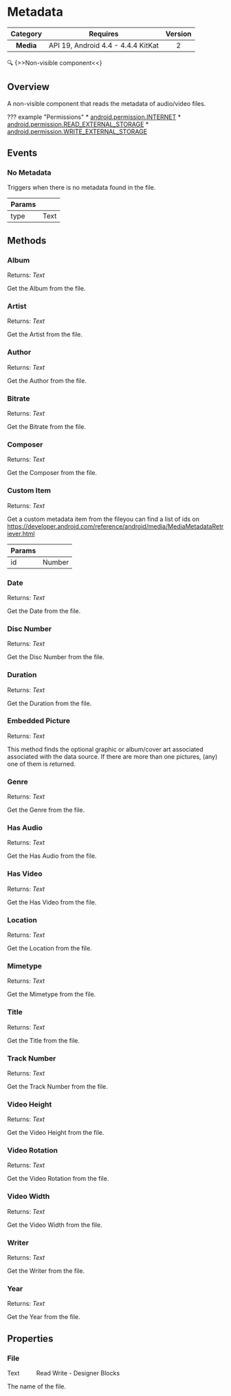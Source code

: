 # Metadata

| Category | Requires | Version |
|:--------:|:-------:|:--------:|
|**Media**|<span class="chip chip-any">API 19, Android 4.4 - 4.4.4 KitKat</span>|<span class="chip chip-number">2</span>|

:mag: {>>Non-visible component<<}

## Overview

A non-visible component that reads the metadata of audio/video files.

??? example "Permissions"
    * [android.permission.INTERNET](https://developer.android.com/reference/android/Manifest.permission.html#INTERNET)
    * [android.permission.READ_EXTERNAL_STORAGE](https://developer.android.com/reference/android/Manifest.permission.html#READ_EXTERNAL_STORAGE)
    * [android.permission.WRITE_EXTERNAL_STORAGE](https://developer.android.com/reference/android/Manifest.permission.html#WRITE_EXTERNAL_STORAGE)


## Events

### No Metadata

Triggers when there is no metadata found in the file.

<div class="block" ai2-block="event" not-rendered="true" value="%7B%22componentName%22:%20%22Metadata%22,%20%22name%22:%20%22No%20Metadata%22,%20%22params%22:%20%5B%22type%22%5D%7D"></div>


| Params | []() |
|--------|------|
|type|<span class="chip chip-text">Text</span>|


## Methods

### Album

<span class="chip chip-text">Returns: <i>Text</i></span> 

Get the Album from the file.

<div class="block" ai2-block="method" not-rendered="true" value="%7B%22componentName%22:%20%22Metadata%22,%20%22name%22:%20%22Album%22,%20%22output%22:%20true,%20%22params%22:%20%5B%5D%7D"></div>


### Artist

<span class="chip chip-text">Returns: <i>Text</i></span> 

Get the Artist from the file.

<div class="block" ai2-block="method" not-rendered="true" value="%7B%22componentName%22:%20%22Metadata%22,%20%22name%22:%20%22Artist%22,%20%22output%22:%20true,%20%22params%22:%20%5B%5D%7D"></div>


### Author

<span class="chip chip-text">Returns: <i>Text</i></span> 

Get the Author from the file.

<div class="block" ai2-block="method" not-rendered="true" value="%7B%22componentName%22:%20%22Metadata%22,%20%22name%22:%20%22Author%22,%20%22output%22:%20true,%20%22params%22:%20%5B%5D%7D"></div>


### Bitrate

<span class="chip chip-text">Returns: <i>Text</i></span> 

Get the Bitrate from the file.

<div class="block" ai2-block="method" not-rendered="true" value="%7B%22componentName%22:%20%22Metadata%22,%20%22name%22:%20%22Bitrate%22,%20%22output%22:%20true,%20%22params%22:%20%5B%5D%7D"></div>


### Composer

<span class="chip chip-text">Returns: <i>Text</i></span> 

Get the Composer from the file.

<div class="block" ai2-block="method" not-rendered="true" value="%7B%22componentName%22:%20%22Metadata%22,%20%22name%22:%20%22Composer%22,%20%22output%22:%20true,%20%22params%22:%20%5B%5D%7D"></div>


### Custom Item

<span class="chip chip-text">Returns: <i>Text</i></span> 

Get a custom metadata item from the fileyou can find a list of ids on https://developer.android.com/reference/android/media/MediaMetadataRetriever.html

<div class="block" ai2-block="method" not-rendered="true" value="%7B%22componentName%22:%20%22Metadata%22,%20%22name%22:%20%22Custom%20Item%22,%20%22output%22:%20true,%20%22params%22:%20%5B%22id%22%5D%7D"></div>


| Params | []() |
|--------|------|
|id|<span class="chip chip-number">Number</span>|


### Date

<span class="chip chip-text">Returns: <i>Text</i></span> 

Get the Date from the file.

<div class="block" ai2-block="method" not-rendered="true" value="%7B%22componentName%22:%20%22Metadata%22,%20%22name%22:%20%22Date%22,%20%22output%22:%20true,%20%22params%22:%20%5B%5D%7D"></div>


### Disc Number

<span class="chip chip-text">Returns: <i>Text</i></span> 

Get the Disc Number from the file.

<div class="block" ai2-block="method" not-rendered="true" value="%7B%22componentName%22:%20%22Metadata%22,%20%22name%22:%20%22Disc%20Number%22,%20%22output%22:%20true,%20%22params%22:%20%5B%5D%7D"></div>


### Duration

<span class="chip chip-text">Returns: <i>Text</i></span> 

Get the Duration from the file.

<div class="block" ai2-block="method" not-rendered="true" value="%7B%22componentName%22:%20%22Metadata%22,%20%22name%22:%20%22Duration%22,%20%22output%22:%20true,%20%22params%22:%20%5B%5D%7D"></div>


### Embedded Picture

<span class="chip chip-text">Returns: <i>Text</i></span> 

This method finds the optional graphic or album/cover art associated associated with the data source. If there are more than one pictures, (any) one of them is returned.

<div class="block" ai2-block="method" not-rendered="true" value="%7B%22componentName%22:%20%22Metadata%22,%20%22name%22:%20%22Embedded%20Picture%22,%20%22output%22:%20true,%20%22params%22:%20%5B%5D%7D"></div>


### Genre

<span class="chip chip-text">Returns: <i>Text</i></span> 

Get the Genre from the file.

<div class="block" ai2-block="method" not-rendered="true" value="%7B%22componentName%22:%20%22Metadata%22,%20%22name%22:%20%22Genre%22,%20%22output%22:%20true,%20%22params%22:%20%5B%5D%7D"></div>


### Has Audio

<span class="chip chip-text">Returns: <i>Text</i></span> 

Get the Has Audio from the file.

<div class="block" ai2-block="method" not-rendered="true" value="%7B%22componentName%22:%20%22Metadata%22,%20%22name%22:%20%22Has%20Audio%22,%20%22output%22:%20true,%20%22params%22:%20%5B%5D%7D"></div>


### Has Video

<span class="chip chip-text">Returns: <i>Text</i></span> 

Get the Has Video from the file.

<div class="block" ai2-block="method" not-rendered="true" value="%7B%22componentName%22:%20%22Metadata%22,%20%22name%22:%20%22Has%20Video%22,%20%22output%22:%20true,%20%22params%22:%20%5B%5D%7D"></div>


### Location

<span class="chip chip-text">Returns: <i>Text</i></span> 

Get the Location from the file.

<div class="block" ai2-block="method" not-rendered="true" value="%7B%22componentName%22:%20%22Metadata%22,%20%22name%22:%20%22Location%22,%20%22output%22:%20true,%20%22params%22:%20%5B%5D%7D"></div>


### Mimetype

<span class="chip chip-text">Returns: <i>Text</i></span> 

Get the Mimetype from the file.

<div class="block" ai2-block="method" not-rendered="true" value="%7B%22componentName%22:%20%22Metadata%22,%20%22name%22:%20%22Mimetype%22,%20%22output%22:%20true,%20%22params%22:%20%5B%5D%7D"></div>


### Title

<span class="chip chip-text">Returns: <i>Text</i></span> 

Get the Title from the file.

<div class="block" ai2-block="method" not-rendered="true" value="%7B%22componentName%22:%20%22Metadata%22,%20%22name%22:%20%22Title%22,%20%22output%22:%20true,%20%22params%22:%20%5B%5D%7D"></div>


### Track Number

<span class="chip chip-text">Returns: <i>Text</i></span> 

Get the Track Number from the file.

<div class="block" ai2-block="method" not-rendered="true" value="%7B%22componentName%22:%20%22Metadata%22,%20%22name%22:%20%22Track%20Number%22,%20%22output%22:%20true,%20%22params%22:%20%5B%5D%7D"></div>


### Video Height

<span class="chip chip-text">Returns: <i>Text</i></span> 

Get the Video Height from the file.

<div class="block" ai2-block="method" not-rendered="true" value="%7B%22componentName%22:%20%22Metadata%22,%20%22name%22:%20%22Video%20Height%22,%20%22output%22:%20true,%20%22params%22:%20%5B%5D%7D"></div>


### Video Rotation

<span class="chip chip-text">Returns: <i>Text</i></span> 

Get the Video Rotation from the file.

<div class="block" ai2-block="method" not-rendered="true" value="%7B%22componentName%22:%20%22Metadata%22,%20%22name%22:%20%22Video%20Rotation%22,%20%22output%22:%20true,%20%22params%22:%20%5B%5D%7D"></div>


### Video Width

<span class="chip chip-text">Returns: <i>Text</i></span> 

Get the Video Width from the file.

<div class="block" ai2-block="method" not-rendered="true" value="%7B%22componentName%22:%20%22Metadata%22,%20%22name%22:%20%22Video%20Width%22,%20%22output%22:%20true,%20%22params%22:%20%5B%5D%7D"></div>


### Writer

<span class="chip chip-text">Returns: <i>Text</i></span> 

Get the Writer from the file.

<div class="block" ai2-block="method" not-rendered="true" value="%7B%22componentName%22:%20%22Metadata%22,%20%22name%22:%20%22Writer%22,%20%22output%22:%20true,%20%22params%22:%20%5B%5D%7D"></div>


### Year

<span class="chip chip-text">Returns: <i>Text</i></span> 

Get the Year from the file.

<div class="block" ai2-block="method" not-rendered="true" value="%7B%22componentName%22:%20%22Metadata%22,%20%22name%22:%20%22Year%22,%20%22output%22:%20true,%20%22params%22:%20%5B%5D%7D"></div>


## Properties

### File

<span class="chip chip-text">Text</span>&nbsp;&nbsp;&nbsp;&nbsp;&nbsp;&nbsp;&nbsp;&nbsp;&nbsp;&nbsp;<span class="chip chip-rw">Read</span> <span class="chip chip-rw">Write</span> - <span class="chip chip-bd">Designer</span> <span class="chip chip-bd">Blocks</span> 

The name of the file.

<div class="block" ai2-block="property" not-rendered="true" value="%7B%22componentName%22:%20%22Metadata%22,%20%22name%22:%20%22File%22,%20%22getter%22:%20true%7D"></div>
<div class="block" ai2-block="property" not-rendered="true" value="%7B%22componentName%22:%20%22Metadata%22,%20%22name%22:%20%22File%22,%20%22getter%22:%20false%7D"></div>
